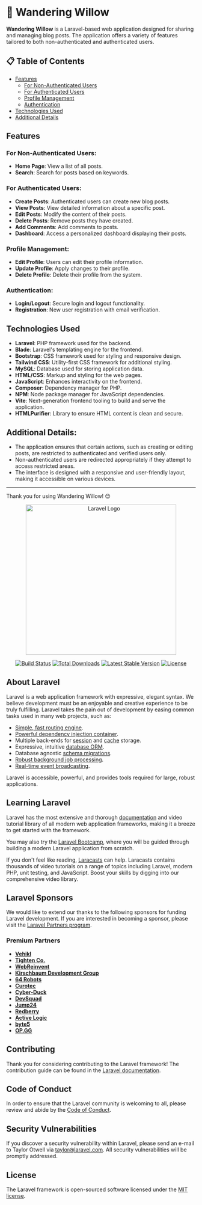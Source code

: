 # 🌳 Wandering Willow

**Wandering Willow** is a Laravel-based web application designed for sharing and managing blog posts. The application offers a variety of features tailored to both non-authenticated and authenticated users.

## 📋 Table of Contents
- [Features](#features)
  - [For Non-Authenticated Users](#for-non-authenticated-users)
  - [For Authenticated Users](#for-authenticated-users)
  - [Profile Management](#profile-management)
  - [Authentication](#authentication)
- [Technologies Used](#technologies-used)
- [Additional Details](#additional-details)

## Features

### For Non-Authenticated Users:
- **Home Page**: View a list of all posts.
- **Search**: Search for posts based on keywords.

### For Authenticated Users:
- **Create Posts**: Authenticated users can create new blog posts.
- **View Posts**: View detailed information about a specific post.
- **Edit Posts**: Modify the content of their posts.
- **Delete Posts**: Remove posts they have created.
- **Add Comments**: Add comments to posts.
- **Dashboard**: Access a personalized dashboard displaying their posts.

### Profile Management:
- **Edit Profile**: Users can edit their profile information.
- **Update Profile**: Apply changes to their profile.
- **Delete Profile**: Delete their profile from the system.

### Authentication:
- **Login/Logout**: Secure login and logout functionality.
- **Registration**: New user registration with email verification.

## Technologies Used
- **Laravel**: PHP framework used for the backend.
- **Blade**: Laravel's templating engine for the frontend.
- **Bootstrap**: CSS framework used for styling and responsive design.
- **Tailwind CSS**: Utility-first CSS framework for additional styling.
- **MySQL**: Database used for storing application data.
- **HTML/CSS**: Markup and styling for the web pages.
- **JavaScript**: Enhances interactivity on the frontend.
- **Composer**: Dependency manager for PHP.
- **NPM**: Node package manager for JavaScript dependencies.
- **Vite**: Next-generation frontend tooling to build and serve the application.
- **HTMLPurifier**: Library to ensure HTML content is clean and secure.

## Additional Details:
- The application ensures that certain actions, such as creating or editing posts, are restricted to authenticated and verified users only.
- Non-authenticated users are redirected appropriately if they attempt to access restricted areas.
- The interface is designed with a responsive and user-friendly layout, making it accessible on various devices.

---

Thank you for using Wandering Willow! 😊
<p align="center"><a href="https://laravel.com" target="_blank"><img src="https://raw.githubusercontent.com/laravel/art/master/logo-lockup/5%20SVG/2%20CMYK/1%20Full%20Color/laravel-logolockup-cmyk-red.svg" width="400" alt="Laravel Logo"></a></p>

<p align="center">
<a href="https://github.com/laravel/framework/actions"><img src="https://github.com/laravel/framework/workflows/tests/badge.svg" alt="Build Status"></a>
<a href="https://packagist.org/packages/laravel/framework"><img src="https://img.shields.io/packagist/dt/laravel/framework" alt="Total Downloads"></a>
<a href="https://packagist.org/packages/laravel/framework"><img src="https://img.shields.io/packagist/v/laravel/framework" alt="Latest Stable Version"></a>
<a href="https://packagist.org/packages/laravel/framework"><img src="https://img.shields.io/packagist/l/laravel/framework" alt="License"></a>
</p>

## About Laravel

Laravel is a web application framework with expressive, elegant syntax. We believe development must be an enjoyable and creative experience to be truly fulfilling. Laravel takes the pain out of development by easing common tasks used in many web projects, such as:

- [Simple, fast routing engine](https://laravel.com/docs/routing).
- [Powerful dependency injection container](https://laravel.com/docs/container).
- Multiple back-ends for [session](https://laravel.com/docs/session) and [cache](https://laravel.com/docs/cache) storage.
- Expressive, intuitive [database ORM](https://laravel.com/docs/eloquent).
- Database agnostic [schema migrations](https://laravel.com/docs/migrations).
- [Robust background job processing](https://laravel.com/docs/queues).
- [Real-time event broadcasting](https://laravel.com/docs/broadcasting).

Laravel is accessible, powerful, and provides tools required for large, robust applications.

## Learning Laravel

Laravel has the most extensive and thorough [documentation](https://laravel.com/docs) and video tutorial library of all modern web application frameworks, making it a breeze to get started with the framework.

You may also try the [Laravel Bootcamp](https://bootcamp.laravel.com), where you will be guided through building a modern Laravel application from scratch.

If you don't feel like reading, [Laracasts](https://laracasts.com) can help. Laracasts contains thousands of video tutorials on a range of topics including Laravel, modern PHP, unit testing, and JavaScript. Boost your skills by digging into our comprehensive video library.

## Laravel Sponsors

We would like to extend our thanks to the following sponsors for funding Laravel development. If you are interested in becoming a sponsor, please visit the [Laravel Partners program](https://partners.laravel.com).

### Premium Partners

- **[Vehikl](https://vehikl.com/)**
- **[Tighten Co.](https://tighten.co)**
- **[WebReinvent](https://webreinvent.com/)**
- **[Kirschbaum Development Group](https://kirschbaumdevelopment.com)**
- **[64 Robots](https://64robots.com)**
- **[Curotec](https://www.curotec.com/services/technologies/laravel/)**
- **[Cyber-Duck](https://cyber-duck.co.uk)**
- **[DevSquad](https://devsquad.com/hire-laravel-developers)**
- **[Jump24](https://jump24.co.uk)**
- **[Redberry](https://redberry.international/laravel/)**
- **[Active Logic](https://activelogic.com)**
- **[byte5](https://byte5.de)**
- **[OP.GG](https://op.gg)**

## Contributing

Thank you for considering contributing to the Laravel framework! The contribution guide can be found in the [Laravel documentation](https://laravel.com/docs/contributions).

## Code of Conduct

In order to ensure that the Laravel community is welcoming to all, please review and abide by the [Code of Conduct](https://laravel.com/docs/contributions#code-of-conduct).

## Security Vulnerabilities

If you discover a security vulnerability within Laravel, please send an e-mail to Taylor Otwell via [taylor@laravel.com](mailto:taylor@laravel.com). All security vulnerabilities will be promptly addressed.

## License

The Laravel framework is open-sourced software licensed under the [MIT license](https://opensource.org/licenses/MIT).
